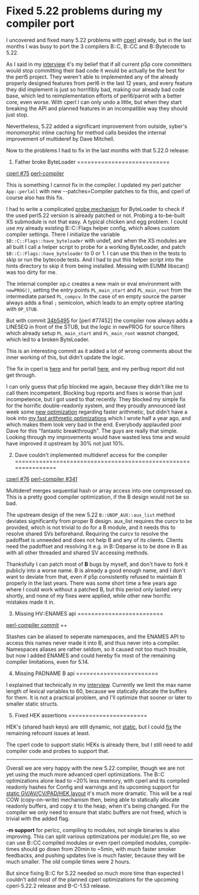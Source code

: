 Fixed 5.22 problems during my compiler port
===========================================

I uncovered and fixed many 5.22 problems with
[cperl](http://perl11.org/cperl/) already, but in the last months I
was busy to port the 3 compilers B::C, B::CC and B::Bytecode to 5.22.

As I said in my [interview](http://perlhist.com/perl30/reini-urban)
it's my belief that if all current p5p core committers would stop
committing their bad code it would be actually be the best for the
perl5 project.  They weren't able to implemented any of the already
properly designed features from perl6 in the last 12 years, and every
feature they did implement is just so horrifibly bad, making our
already bad code base, which led to reimplementation efforts of
perl6/parrot with a better core, even worse. With cperl I can only
undo a little, but when they start breaking the API and planned
features in an incompatible way they should just stop.

Nevertheless, 5.22 added a significant improvement from outside,
syber's monomorphic inline caching for method calls besides the
internal improvement of multideref by Dave Mitchell.

Now to the problems I had to fix in the last months with that 5.22.0 release:

1. Father broke ByteLoader
===========================

[cperl #75](https://github.com/perl11/cperl/issues/75)
[perl-compiler](https://github.com/rurban/perl-compiler/commit/3582cffaa26060b5763ae9c840736195bd10e694)

This is something I cannot fix in the compiler. I updated my perl patcher
`App::perlall` with new --patches=Compiler patches to fix this, and cperl of course
also has this fix.

I had to write a complicated
[probe mechanism](https://github.com/rurban/perl-compiler/commit/6dab39642f6444b8fde4cb3e66b7a7d81745babb)
for ByteLoader to check if the used perl5.22 version is already
patched or not. Probing a to-be-built XS submodule is not that easy. A
typical chicken and egg problem. I could use my already existing
B::C::Flags helper config, which allows custom compiler settings.
There I initialize the variable `$B::C::Flags::have_byteloader` with
undef, and when the XS modules are all built I call a helper script to
probe for a working ByteLoader, and patch
`$B::C::Flags::have_byteloader` to 0 or 1.  I can use this then in the
tests to skip or run the bytecode tests.  And I had to put this helper
script into the hints directory to skip it from being
installed. Messing with EUMM libscan() was too dirty for me.

The internal compiler op.c creates a new main or eval environment with
`newPROG()`, setting the entry points `PL_main_start` and `PL_main_root`
from the intermediate parsed `PL_compcv`. In the case of en empty source
the parser always adds a final `;` semicolon, which leads to an empty optree
starting with `OP_STUB`.

But with commit
[34b5495](http://perl5.git.perl.org/perl.git/commitdiff/34b54951568575920f2307bea918f5549bd5a82f)
for [perl #77452] the compiler now always adds a LINESEQ in front of
the STUB, but the logic in newPROG for source filters which already
setup `PL_main_start` and `PL_main_root` wasnot changed, which led to
a broken ByteLoader.

This is an interesting commit as it added a lot of wrong comments
about the inner working of this, but didn't update the logic.

The fix in cperl is
[here](https://github.com/perl11/cperl/commit/309dc8e9649acda055a86514ca334bdfea31c0f8)
and for perlall
[here](https://github.com/rurban/App-perlall/commit/4907abb6dfa86bc5d2572d523e75462a18705aec),
and my perlbug report did not get through.

I can only guess that p5p blocked me again, because they didn't like
me to call them incompetent.  Blocking bug reports and fixes is worse
than just incompetence, but I got used to that recently. They blocked
my simple fix for the horrific double-readonly system, and they
proudly announced last week some
[new optimization](http://perl5.git.perl.org/perl.git/commitdiff/230ee21f3e366901ce5769d324124c522df7ce8a)
regarding faster arithmetic, but didn't have a look into
[my fast arithmetic optimizations](https://github.com/perl11/cperl/commit/8b6139a5cbb3307067daf51503fdee2771595afb)
which I wrote half a year ago, and which makes them look very bad in
the end.  Everybody applauded poor Dave for this "fantastic
breakthrough". The guys are really that simple. Looking through my
improvements would have wasted less time and would have improved it
upstream by 30% not just 10%.


2. Dave couldn't implemented multideref access for the compiler
===============================================================

[cperl #76](https://github.com/perl11/cperl/issues/76)
[perl-compiler #341](https://github.com/rurban/perl-compiler/issues/341)

Multideref merges sequential hash or array access into one compressed op.
This is a pretty good compiler optimization, if the B design would not be so bad.

The upstream design of the new 5.22 `B::UNOP_AUX::aux_list` method
deviates significantly from proper B design.  aux_list requires the
curcv to be provided, which is not trivial to do for a B module, and
it needs this to resolve shared SVs beforehand.  Requiring the curcv
to resolve the padoffset is unneeded and does not help B and any of
its clients.  Clients need the padoffset and resolving it e.g. in
B::Deparse is to be done in B as with all other threaded and shared SV
accessing methods.

Thanksfully I can patch most of **B** bugs by myself, and don't have to
fork it publicly into a worse name. B is already a good enough name,
and I don't want to deviate from that, even if p5p consistently
refused to maintain B properly in the last years. There was some short
time a few years ago where I could work without a patched B, but this
period only lasted very shortly, and none of my fixes were applied,
while other new horrific mistakes made it in.


3. Missing HV::ENAMES api
=========================

[perl-compiler commit](https://github.com/rurban/perl-compiler/commit/e62a5b02b5003e5ad5a371e00ed330d98f4d5980) ++

Stashes can be aliased to seperate namespaces, and the ENAMES API to
access this names never made it into B, and thus never into a
compiler.  Namespaces aliases are rather seldom, so it caused not too much
trouble, but now I added ENAMES and could hereby fix most of the
remaining compiler limitations, even for 5.14.


4. Missing PADNAME B api
========================

I explained that technically in my
[interview](http://perlhist.com/perl30/reini-urban).  Currently we
limit the max name length of lexical variables to 60, because we
statically allocate the buffers for them. It is not a practical
problem, and I'll optimize that sooner or later to smaller static structs.

5. Fixed HEK assertions
=======================

HEK's (shared hash keys) are still dynamic, not [static](https://github.com/perl11/cperl/issues/73), but I could
[fix](https://github.com/rurban/perl-compiler/issues/236) the
remaining refcount issues at least.

The cperl code to support static HEKs is already there, but I still need to add compiler code and probes to support that.


--------------------

Overall we are very happy with the new 5.22 compiler, though we are
not yet using the much more advanced cperl optimizations.  The B::C
optimizations alone lead to ~20% less memory, with cperl and its
compiled readonly hashes for Config and warnings and its upcoming
support for
[static GV/AV/CV/PAD/HEK layout](https://github.com/perl11/cperl/issues/62)
it's much more dramatic.  This will be a real COW (copy-on-write)
mechanism then, being able to statically allocate readonly buffers,
and copy it to the heap, when it's being changed.  For the compiler we
only need to ensure that static buffers are not freed, which is
trivial with the added flag.

**-m support** for perlcc, compiling to modules, not single binaries
is also improving. This can split various optimizations per module/.pm
file, so we can use B::CC compiled modules or even rperl compiled
modules, compile-times should go down from 20min to ~5min, with much
faster smoker feedbacks, and pushing updates live is much faster,
because they will be much smaller. The old compile times were 2 hours.

But since fixing B::C for 5.22 needed so much more time than
expected I couldn't add most of the planned cperl optimizations for
the upcoming cperl-5.22.2 release and B-C-1.53 release.
